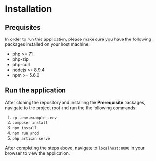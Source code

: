 # Installation
## Prequisites
In order to run this application, please make sure you have the following packages installed on your
host machine:
- php >= 7.1
- php-zip
- php-curl
- nodejs >= 8.9.4
- npm >= 5.6.0

## Run the application
After cloning the repository and installing the **Prerequisite** packages, navigate
to the project root and run the the following commands:
1. `cp .env.example .env`
2. `composer install`
3. `npm install`
4. `npm run prod`
5. `php artisan serve`

After completing the steps above, navigate to `localhost:8000` in your browser
to view the application. 
